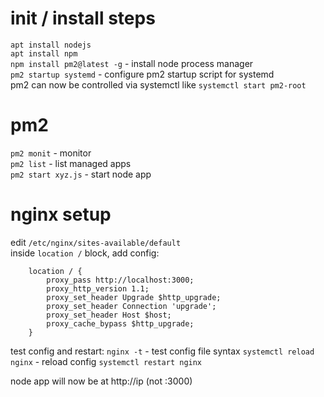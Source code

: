 # init / install steps
`apt install nodejs`  
`apt install npm`  
`npm install pm2@latest -g` - install node process manager  
`pm2 startup systemd` - configure pm2 startup script for systemd  
pm2 can now be controlled via systemctl like `systemctl start pm2-root`  

# pm2
`pm2 monit` - monitor  
`pm2 list` - list managed apps  
`pm2 start xyz.js` - start node app  

# nginx setup

edit `/etc/nginx/sites-available/default`  
inside `location /` block, add config:  

```
    location / {
        proxy_pass http://localhost:3000;
        proxy_http_version 1.1;
        proxy_set_header Upgrade $http_upgrade;
        proxy_set_header Connection 'upgrade';
        proxy_set_header Host $host;
        proxy_cache_bypass $http_upgrade;
    }
```

test config and restart:
`nginx -t` - test config file syntax
`systemctl reload nginx` - reload config
`systemctl restart nginx`

node app will now be at http://ip (not :3000)
